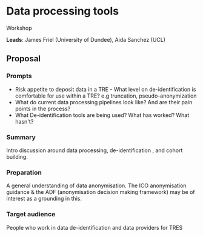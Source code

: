 # Data processing tools

Workshop

**Leads**: James Friel (University of Dundee), Aida Sanchez (UCL)

## Proposal

### Prompts

- Risk appetite to deposit data in a TRE -  What level on de-identification is comfortable for use within a TRE? e.g truncation, pseudo-anonymization
- What do current data processing pipelines look like? And are their pain points in the process?
- What De-identification tools are being used? What has worked? What hasn't?


### Summary

Intro discussion around data processing, de-identification , and cohort building. 

### Preparation

A general understanding of data anonymisation.
The ICO anonymisation guidance & the ADF (anonymisation decision making framework) may be of interest as a grounding in this.


### Target audience

People who work in data de-identification and data providers for TRES